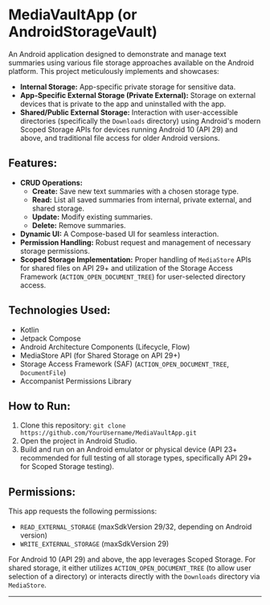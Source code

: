 # MediaVaultApp (or AndroidStorageVault)

An Android application designed to demonstrate and manage text summaries using various file storage approaches available on the Android platform. This project meticulously implements and showcases:

- **Internal Storage:** App-specific private storage for sensitive data.
- **App-Specific External Storage (Private External):** Storage on external devices that is private to the app and uninstalled with the app.
- **Shared/Public External Storage:** Interaction with user-accessible directories (specifically the `Downloads` directory) using Android's modern Scoped Storage APIs for devices running Android 10 (API 29) and above, and traditional file access for older Android versions.

## Features:

- **CRUD Operations:**
    - **Create:** Save new text summaries with a chosen storage type.
    - **Read:** List all saved summaries from internal, private external, and shared storage.
    - **Update:** Modify existing summaries.
    - **Delete:** Remove summaries.
- **Dynamic UI:** A Compose-based UI for seamless interaction.
- **Permission Handling:** Robust request and management of necessary storage permissions.
- **Scoped Storage Implementation:** Proper handling of `MediaStore` APIs for shared files on API 29+ and utilization of the Storage Access Framework (`ACTION_OPEN_DOCUMENT_TREE`) for user-selected directory access.

## Technologies Used:

- Kotlin
- Jetpack Compose
- Android Architecture Components (Lifecycle, Flow)
- MediaStore API (for Shared Storage on API 29+)
- Storage Access Framework (SAF) (`ACTION_OPEN_DOCUMENT_TREE`, `DocumentFile`)
- Accompanist Permissions Library

## How to Run:

1.  Clone this repository: `git clone https://github.com/YourUsername/MediaVaultApp.git`
2.  Open the project in Android Studio.
3.  Build and run on an Android emulator or physical device (API 23+ recommended for full testing of all storage types, specifically API 29+ for Scoped Storage testing).

## Permissions:

This app requests the following permissions:
- `READ_EXTERNAL_STORAGE` (maxSdkVersion 29/32, depending on Android version)
- `WRITE_EXTERNAL_STORAGE` (maxSdkVersion 29)

For Android 10 (API 29) and above, the app leverages Scoped Storage. For shared storage, it either utilizes `ACTION_OPEN_DOCUMENT_TREE` (to allow user selection of a directory) or interacts directly with the `Downloads` directory via `MediaStore`.

---
